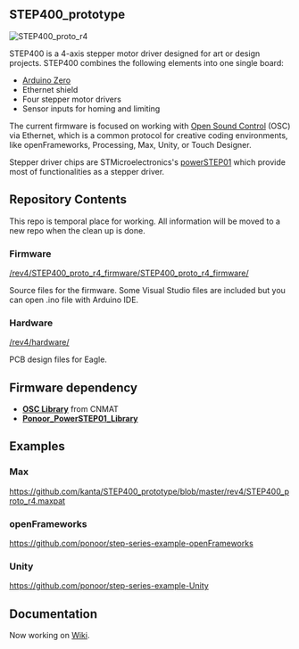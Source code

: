 ## STEP400_prototype
![STEP400_proto_r4](http://ponoor.com/manage/wp-content/uploads/2020/09/step400-angled-view.jpg)

STEP400 is a 4-axis stepper motor driver designed for art or design projects. STEP400 combines the following elements into one single board:

- [Arduino Zero](https://www.arduino.cc/en/Guide/ArduinoZero)
- Ethernet shield
- Four stepper motor drivers
- Sensor inputs for homing and limiting

The current firmware is focused on working with [Open Sound Control](http://opensoundcontrol.org/) (OSC) via Ethernet, which is a common protocol for creative coding environments, like openFrameworks, Processing, Max, Unity, or Touch Designer.

Stepper driver chips are STMicroelectronics's [powerSTEP01](https://www.st.com/en/motor-drivers/powerstep01.html) which provide most of functionalities as a stepper driver.

## Repository Contents

This repo is temporal place for working. All information will be moved to a new repo when the clean up is done.

### Firmware
[/rev4/STEP400_proto_r4_firmware/STEP400_proto_r4_firmware/](https://github.com/kanta/STEP400_prototype/tree/master/rev4/STEP400_proto_r4_firmware/STEP400_proto_r4_firmware)

Source files for the firmware. Some Visual Studio files are included but you can open .ino file with Arduino IDE.

### Hardware
[/rev4/hardware/](https://github.com/kanta/STEP400_prototype/tree/master/rev4/hardware)

PCB design files for Eagle.

## Firmware dependency
- **[OSC Library](https://github.com/CNMAT/OSC)** from CNMAT
- **[Ponoor_PowerSTEP01_Library](https://github.com/ponoor/Ponoor_PowerSTEP01_Library)**

## Examples
### Max
https://github.com/kanta/STEP400_prototype/blob/master/rev4/STEP400_proto_r4.maxpat

### openFrameworks
https://github.com/ponoor/step-series-example-openFrameworks

### Unity
https://github.com/ponoor/step-series-example-Unity

## Documentation
Now working on [Wiki](https://github.com/kanta/STEP400_prototype/wiki).
